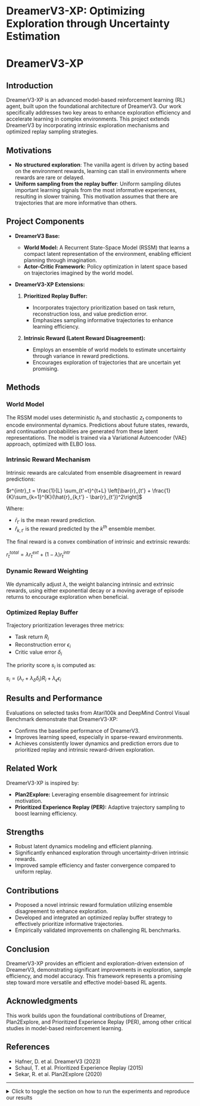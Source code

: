 # DreamerV3-XP: Optimizing Exploration through Uncertainty Estimation

# DreamerV3-XP
## Introduction
DreamerV3-XP is an advanced model-based reinforcement learning (RL) agent, built upon the foundational architecture of DreamerV3. Our work specifically addresses two key areas to enhance exploration efficiency and accelerate learning in complex environments. This project extends DreamerV3 by incorporating intrinsic exploration mechanisms and optimized replay sampling strategies.

## Motivations
- **No structured exploration**: The vanilla agent is driven by acting based on the environment rewards, learning can stall in environments where rewards are rare or delayed.
- **Uniform sampling from the replay buffer**: Uniform sampling dilutes important learning signals from the most informative experiences, resulting in slower training. This motivation assumes that there are trajectories that are more informative than others.

## Project Components
- **DreamerV3 Base:**
  - **World Model:** A Recurrent State-Space Model (RSSM) that learns a compact latent representation of the environment, enabling efficient planning through imagination.
  - **Actor-Critic Framework:** Policy optimization in latent space based on trajectories imagined by the world model.

- **DreamerV3-XP Extensions:**
  1. **Prioritized Replay Buffer:**
     - Incorporates trajectory prioritization based on task return, reconstruction loss, and value prediction error.
     - Emphasizes sampling informative trajectories to enhance learning efficiency.

  2. **Intrinsic Reward (Latent Reward Disagreement):**
     - Employs an ensemble of world models to estimate uncertainty through variance in reward predictions.
     - Encourages exploration of trajectories that are uncertain yet promising.

## Methods
### World Model
The RSSM model uses deterministic $h_t$ and stochastic $z_t$ components to encode environmental dynamics. Predictions about future states, rewards, and continuation probabilities are generated from these latent representations. The model is trained via a Variational Autoencoder (VAE) approach, optimized with ELBO loss.

### Intrinsic Reward Mechanism
Intrinsic rewards are calculated from ensemble disagreement in reward predictions:

$`r^{intr}_t = \frac{1}{L} \sum_{t'=t}^{t+L} \left[\bar{r}_{t'} + \frac{1}{K}\sum_{k=1}^{K}(\hat{r}_{k,t'} - \bar{r}_{t'})^2\right]`$

Where:
- $\bar{r}_{t'}$ is the mean reward prediction.
- $\hat{r}_{k,t'}$ is the reward predicted by the $k^{th}$ ensemble member.

The final reward is a convex combination of intrinsic and extrinsic rewards:

$r^{total}_t = \lambda r^{ext}_t + (1-\lambda)r^{intr}_t$

### Dynamic Reward Weighting
We dynamically adjust $\lambda$, the weight balancing intrinsic and extrinsic rewards, using either exponential decay or a moving average of episode returns to encourage exploration when beneficial.

### Optimized Replay Buffer
Trajectory prioritization leverages three metrics:
- Task return $R_i$
- Reconstruction error $\epsilon_i$
- Critic value error $\delta_i$

The priority score $s_i$ is computed as:

$s_i = (\lambda_r + \lambda_\delta \delta_i) R_i + \lambda_\epsilon \epsilon_i$

## Results and Performance
Evaluations on selected tasks from Atari100k and DeepMind Control Visual Benchmark demonstrate that DreamerV3-XP:
- Confirms the baseline performance of DreamerV3.
- Improves learning speed, especially in sparse-reward environments.
- Achieves consistently lower dynamics and prediction errors due to prioritized replay and intrinsic reward-driven exploration.

## Related Work
DreamerV3-XP is inspired by:
- **Plan2Explore:** Leveraging ensemble disagreement for intrinsic motivation.
- **Prioritized Experience Replay (PER):** Adaptive trajectory sampling to boost learning efficiency.

## Strengths
- Robust latent dynamics modeling and efficient planning.
- Significantly enhanced exploration through uncertainty-driven intrinsic rewards.
- Improved sample efficiency and faster convergence compared to uniform replay.

## Contributions
- Proposed a novel intrinsic reward formulation utilizing ensemble disagreement to enhance exploration.
- Developed and integrated an optimized replay buffer strategy to effectively prioritize informative trajectories.
- Empirically validated improvements on challenging RL benchmarks.

## Conclusion
DreamerV3-XP provides an efficient and exploration-driven extension of DreamerV3, demonstrating significant improvements in exploration, sample efficiency, and model accuracy. This framework represents a promising step toward more versatile and effective model-based RL agents.

## Acknowledgments
This work builds upon the foundational contributions of Dreamer, Plan2Explore, and Prioritized Experience Replay (PER), among other critical studies in model-based reinforcement learning.

## References
- Hafner, D. et al. DreamerV3 (2023)
- Schaul, T. et al. Prioritized Experience Replay (2015)
- Sekar, R. et al. Plan2Explore (2020)
---
<details>
<summary>Click to toggle the section on how to run the experiments and reproduce our results</summary>

# How to use the Experimental Framework
The experimental framework is designed to serve as a single point of entry for running experiments in a well-documented and structured way - to avoid that information gets lost. It also allows to create aggregated tables for use in a paper.
<br>
<br>

## Running Experiments
The experiments/experiment_definitions.py package serves as a CLI for running experiments.
The first argument is the name of the experiment function and the following arguments can be function arguments that should be passed to the experiment functions defined in experiment_definitions.py. The name of the run config is case insensitive. The structure works as follows:
```
python experiments/experiment_definitions.py experiment_function_name --optional_function_argument value
```
For instance, to run the standard experiment from the DreamerV3 Readme page:
```
python experiments/experiment_definitions.py run_standard_dreamer --name "Test Run to check functionality" --description "Just a run with 2 seeds for testing purposes" --num_seeds 2
```
<br>

## Accessing the Results
All results are stored in `dreamerv3/artifacts/results.csv`. It contains the content of the config file, the run config (preset) and all training metrics, logged at every single step.
<br>
<br>

## Creating Tables
To create tables that are aggregated over several runs of the same experiment using different seeds, you can use the tables CLI. To create a table from the results CLI, run:
```
python experiments/tables.py
```
To include/exclude metrics from the table, modify the default argument of the `process_experiment_results` function in `tables.py`. To include experiments, add/remove the names of the experiments from the `experiment_names` default argument set. The result is printed to the commandline.
<br>

# Custom Plotting Tool 

The `custom_plot.py` script provides visualization capabilities for experiment results, supporting both score metrics and training losses.

### Basic Usage

```bash
python custom_plot.py --logdir path/to/logs/ --outdir plots/
```

### Key Features

- Automatically discovers and groups runs by method, game, and seed
- Plots individual runs and statistical aggregates (mean, median)
- Supports multiple metrics visualization (scores and various loss types)
- Auto-scales y-axis based on data range (log scale for loss metrics)

### Options

```bash
# Filter by specific methods 
python custom_plot.py --method_filter default latent_reward_disagreement

# Specify custom metrics to plot
python custom_plot.py --metrics train/loss/rew train/loss/value

# Include self-normalized statistics
python custom_plot.py --stats mean self_mean

# To disable automatic log scaling for loss metrics
python custom_plot.py --auto_log_scale False
```
</details>



